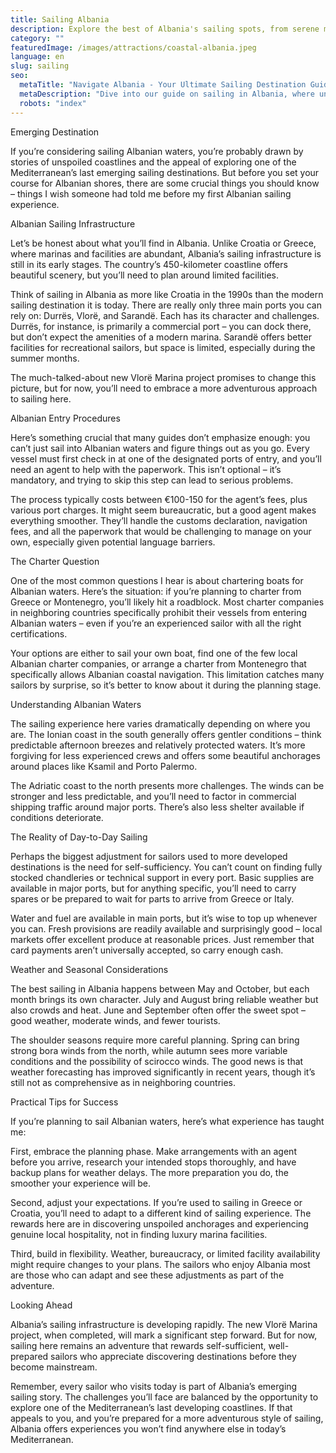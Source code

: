 ```yaml
---
title: Sailing Albania
description: Explore the best of Albania's sailing spots, from serene marinas to ancient coastal towns, and uncover the essentials for a perfect maritime adventure.
category: ""
featuredImage: /images/attractions/coastal-albania.jpeg
language: en
slug: sailing
seo:
  metaTitle: "Navigate Albania - Your Ultimate Sailing Destination Guide"
  metaDescription: "Dive into our guide on sailing in Albania, where untouched Adriatic beauty meets a sailor's dream. Discover marinas, sailing tips, and coastal wonders."
  robots: "index"
---
```


Emerging Destination

If you’re considering sailing Albanian waters, you’re probably drawn by stories of unspoiled coastlines and the appeal of exploring one of the Mediterranean’s last emerging sailing destinations. But before you set your course for Albanian shores, there are some crucial things you should know – things I wish someone had told me before my first Albanian sailing experience.

Albanian Sailing Infrastructure

Let’s be honest about what you’ll find in Albania. Unlike Croatia or Greece, where marinas and facilities are abundant, Albania’s sailing infrastructure is still in its early stages. The country’s 450-kilometer coastline offers beautiful scenery, but you’ll need to plan around limited facilities.

Think of sailing in Albania as more like Croatia in the 1990s than the modern sailing destination it is today. There are really only three main ports you can rely on: Durrës, Vlorë, and Sarandë. Each has its character and challenges. Durrës, for instance, is primarily a commercial port – you can dock there, but don’t expect the amenities of a modern marina. Sarandë offers better facilities for recreational sailors, but space is limited, especially during the summer months.

The much-talked-about new Vlorë Marina project promises to change this picture, but for now, you’ll need to embrace a more adventurous approach to sailing here.

Albanian Entry Procedures

Here’s something crucial that many guides don’t emphasize enough: you can’t just sail into Albanian waters and figure things out as you go. Every vessel must first check in at one of the designated ports of entry, and you’ll need an agent to help with the paperwork. This isn’t optional – it’s mandatory, and trying to skip this step can lead to serious problems.

The process typically costs between €100-150 for the agent’s fees, plus various port charges. It might seem bureaucratic, but a good agent makes everything smoother. They’ll handle the customs declaration, navigation fees, and all the paperwork that would be challenging to manage on your own, especially given potential language barriers.

The Charter Question

One of the most common questions I hear is about chartering boats for Albanian waters. Here’s the situation: if you’re planning to charter from Greece or Montenegro, you’ll likely hit a roadblock. Most charter companies in neighboring countries specifically prohibit their vessels from entering Albanian waters – even if you’re an experienced sailor with all the right certifications.

Your options are either to sail your own boat, find one of the few local Albanian charter companies, or arrange a charter from Montenegro that specifically allows Albanian coastal navigation. This limitation catches many sailors by surprise, so it’s better to know about it during the planning stage.

Understanding Albanian Waters

The sailing experience here varies dramatically depending on where you are. The Ionian coast in the south generally offers gentler conditions – think predictable afternoon breezes and relatively protected waters. It’s more forgiving for less experienced crews and offers some beautiful anchorages around places like Ksamil and Porto Palermo.

The Adriatic coast to the north presents more challenges. The winds can be stronger and less predictable, and you’ll need to factor in commercial shipping traffic around major ports. There’s also less shelter available if conditions deteriorate.

The Reality of Day-to-Day Sailing

Perhaps the biggest adjustment for sailors used to more developed destinations is the need for self-sufficiency. You can’t count on finding fully stocked chandleries or technical support in every port. Basic supplies are available in major ports, but for anything specific, you’ll need to carry spares or be prepared to wait for parts to arrive from Greece or Italy.

Water and fuel are available in main ports, but it’s wise to top up whenever you can. Fresh provisions are readily available and surprisingly good – local markets offer excellent produce at reasonable prices. Just remember that card payments aren’t universally accepted, so carry enough cash.

Weather and Seasonal Considerations

The best sailing in Albania happens between May and October, but each month brings its own character. July and August bring reliable weather but also crowds and heat. June and September often offer the sweet spot – good weather, moderate winds, and fewer tourists.

The shoulder seasons require more careful planning. Spring can bring strong bora winds from the north, while autumn sees more variable conditions and the possibility of scirocco winds. The good news is that weather forecasting has improved significantly in recent years, though it’s still not as comprehensive as in neighboring countries.

Practical Tips for Success

If you’re planning to sail Albanian waters, here’s what experience has taught me:

First, embrace the planning phase. Make arrangements with an agent before you arrive, research your intended stops thoroughly, and have backup plans for weather delays. The more preparation you do, the smoother your experience will be.

Second, adjust your expectations. If you’re used to sailing in Greece or Croatia, you’ll need to adapt to a different kind of sailing experience. The rewards here are in discovering unspoiled anchorages and experiencing genuine local hospitality, not in finding luxury marina facilities.

Third, build in flexibility. Weather, bureaucracy, or limited facility availability might require changes to your plans. The sailors who enjoy Albania most are those who can adapt and see these adjustments as part of the adventure.

Looking Ahead

Albania’s sailing infrastructure is developing rapidly. The new Vlorë Marina project, when completed, will mark a significant step forward. But for now, sailing here remains an adventure that rewards self-sufficient, well-prepared sailors who appreciate discovering destinations before they become mainstream.

Remember, every sailor who visits today is part of Albania’s emerging sailing story. The challenges you’ll face are balanced by the opportunity to explore one of the Mediterranean’s last developing coastlines. If that appeals to you, and you’re prepared for a more adventurous style of sailing, Albania offers experiences you won’t find anywhere else in today’s Mediterranean.


